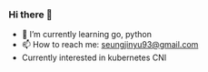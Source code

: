 ### Hi there 👋

- 🌱 I’m currently learning go, python
- 📫 How to reach me: seungjinyu93@gmail.com
- Currently interested in kubernetes CNI
<!--
**seungjinyu/seungjinyu** is a ✨ _special_ ✨ repository because its `README.md` (this file) appears on your GitHub profile.

Here are some ideas to get you started:

- 🔭 I’m currently working on ...

- 👯 I’m looking to collaborate on ...
- 🤔 I’m looking for help with ...
- 💬 Ask me about ...
- 📫 How to reach me: ...
- 😄 Pronouns: ...
- ⚡ Fun fact: ...
-->
